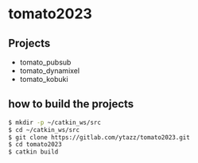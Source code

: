 # tomato2023

## Projects
- tomato_pubsub
- tomato_dynamixel
- tomato_kobuki

## how to build the projects

```bash
$ mkdir -p ~/catkin_ws/src
$ cd ~/catkin_ws/src
$ git clone https://gitlab.com/ytazz/tomato2023.git
$ cd tomato2023
$ catkin build
```
